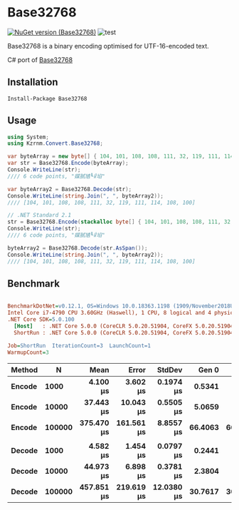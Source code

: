 # Base32768

[![NuGet version (Base32768)](https://img.shields.io/nuget/v/Base32768.svg?style=flat-square)](https://www.nuget.org/packages/Base32768/)
![test](https://github.com/naminodarie/Base32768/workflows/test/badge.svg?branch=master)

Base32768 is a binary encoding optimised for UTF-16-encoded text.

C# port of [Base32768](https://github.com/qntm/base32768)

## Installation

```
Install-Package Base32768
```

## Usage

```C#
using System;
using Kzrnm.Convert.Base32768;

var byteArray = new byte[] { 104, 101, 108, 108, 111, 32, 119, 111, 114, 108, 100 };
var str = Base32768.Encode(byteArray);
Console.WriteLine(str);
//// 6 code points, "媒腻㐤┖ꈳ埳"

var byteArray2 = Base32768.Decode(str);
Console.WriteLine(string.Join(", ", byteArray2));
//// [104, 101, 108, 108, 111, 32, 119, 111, 114, 108, 100]

// .NET Standard 2.1
str = Base32768.Encode(stackalloc byte[] { 104, 101, 108, 108, 111, 32, 119, 111, 114, 108, 100 });
Console.WriteLine(str);
//// 6 code points, "媒腻㐤┖ꈳ埳"

byteArray2 = Base32768.Decode(str.AsSpan());
Console.WriteLine(string.Join(", ", byteArray2));
//// [104, 101, 108, 108, 111, 32, 119, 111, 114, 108, 100]
```

## Benchmark

``` ini

BenchmarkDotNet=v0.12.1, OS=Windows 10.0.18363.1198 (1909/November2018Update/19H2)
Intel Core i7-4790 CPU 3.60GHz (Haswell), 1 CPU, 8 logical and 4 physical cores
.NET Core SDK=5.0.100
  [Host]   : .NET Core 5.0.0 (CoreCLR 5.0.20.51904, CoreFX 5.0.20.51904), X64 RyuJIT
  ShortRun : .NET Core 5.0.0 (CoreCLR 5.0.20.51904, CoreFX 5.0.20.51904), X64 RyuJIT

Job=ShortRun  IterationCount=3  LaunchCount=1  
WarmupCount=3  

```
| Method |      N |       Mean |      Error |     StdDev |   Gen 0 |   Gen 1 |   Gen 2 | Allocated |
|------- |------- |-----------:|-----------:|-----------:|--------:|--------:|--------:|----------:|
| **Encode** |   **1000** |   **4.100 μs** |   **3.602 μs** |  **0.1974 μs** |  **0.5341** |       **-** |       **-** |   **2.19 KB** |
| **Encode** |  **10000** |  **37.443 μs** |  **10.043 μs** |  **0.5505 μs** |  **5.0659** |       **-** |       **-** |  **20.94 KB** |
| **Encode** | **100000** | **375.470 μs** | **161.561 μs** |  **8.8557 μs** | **66.4063** | **66.4063** | **66.4063** | **208.44 KB** |
|        |        |            |            |            |         |         |         |           |
| **Decode** |   **1000** |   **4.582 μs** |   **1.454 μs** |  **0.0797 μs** |  **0.2441** |       **-** |       **-** |      **1 KB** |
| **Decode** |  **10000** |  **44.973 μs** |   **6.898 μs** |  **0.3781 μs** |  **2.3804** |       **-** |       **-** |   **9.79 KB** |
| **Decode** | **100000** | **457.851 μs** | **219.619 μs** | **12.0380 μs** | **30.7617** | **30.7617** | **30.7617** |  **97.68 KB** |

